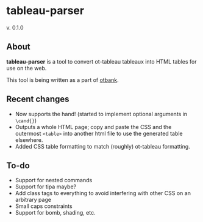 # tableau-parser
v. 0.1.0
## About
**tableau-parser** is a tool to convert ot-tableau tableaux into HTML tables for use on the web.

This tool is being written as a part of [otbank](https://github.com/angus-lherrou/otbank).
## Recent changes

* Now supports the hand! (started to implement optional arguments in `\cand{}`)
* Outputs a whole HTML page; copy and paste the CSS and the outermost `<table>` into another html file to use the generated table elsewhere.
* Added CSS table formatting to match (roughly) ot-tableau formatting.

## To-do
* Support for nested commands
* Support for tipa maybe?
* Add class tags to everything to avoid interfering with other CSS on an arbitrary page
* Small caps constraints
* Support for bomb, shading, etc.
